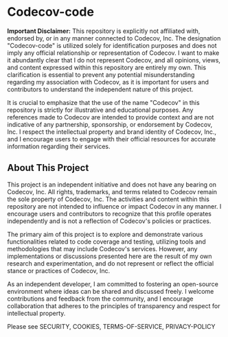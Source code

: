 # Codecov-code

**Important Disclaimer:** This repository is explicitly not affiliated with, endorsed by, or in any manner connected to Codecov, Inc. The designation "Codecov-code" is utilized solely for identification purposes and does not imply any official relationship or representation of Codecov. I want to make it abundantly clear that I do not represent Codecov, and all opinions, views, and content expressed within this repository are entirely my own. This clarification is essential to prevent any potential misunderstanding regarding my association with Codecov, as it is important for users and contributors to understand the independent nature of this project.

It is crucial to emphasize that the use of the name "Codecov" in this repository is strictly for illustrative and educational purposes. Any references made to Codecov are intended to provide context and are not indicative of any partnership, sponsorship, or endorsement by Codecov, Inc. I respect the intellectual property and brand identity of Codecov, Inc., and I encourage users to engage with their official resources for accurate information regarding their services.

## About This Project

This project is an independent initiative and does not have any bearing on Codecov, Inc. All rights, trademarks, and terms related to Codecov remain the sole property of Codecov, Inc. The activities and content within this repository are not intended to influence or impact Codecov in any manner. I encourage users and contributors to recognize that this profile operates independently and is not a reflection of Codecov's policies or practices. 

The primary aim of this project is to explore and demonstrate various functionalities related to code coverage and testing, utilizing tools and methodologies that may include Codecov's services. However, any implementations or discussions presented here are the result of my own research and experimentation, and do not represent or reflect the official stance or practices of Codecov, Inc.

As an independent developer, I am committed to fostering an open-source environment where ideas can be shared and discussed freely. I welcome contributions and feedback from the community, and I encourage collaboration that adheres to the principles of transparency and respect for intellectual property.

Please see SECURITY, COOKIES, TERMS-OF-SERVICE, PRIVACY-POLICY
